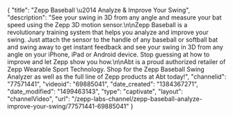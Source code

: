 {
    "title": "Zepp Baseball  \u2014  Analyze & Improve Your Swing",
    "description": "See your swing in 3D from any angle and measure your bat speed using the Zepp 3D motion sensor.\n\nZepp Baseball is a revolutionary training system that helps you analyze and improve your swing. Just attach the sensor to the handle of any baseball or softball bat and swing away to get instant feedback and see your swing in 3D from any angle on your iPhone, iPad or Android device. Stop guessing at how to improve and let Zepp show you how.\n\nAbt is a proud authorized retailer of Zepp Wearable Sport Technology. Shop for the Zepp Baseball Swing Analyzer as well as the full line of Zepp products at Abt today!",
    "channelid": "77571441",
    "videoid": "69885041",
    "date_created": "1384367271",
    "date_modified": "1499463143",
    "type": "captivate",
    "layout": "channelVideo",
    "url": "\/zepp-labs-channel\/zepp-baseball-analyze-improve-your-swing\/77571441-69885041"
}